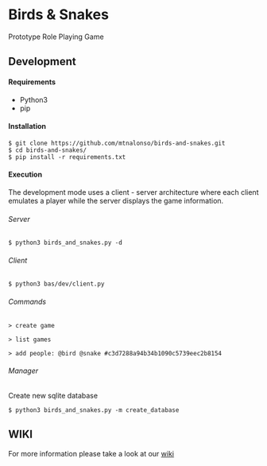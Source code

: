 # Birds & Snakes

Prototype Role Playing Game


## Development
#### Requirements

- Python3
- pip

#### Installation

    $ git clone https://github.com/mtnalonso/birds-and-snakes.git
    $ cd birds-and-snakes/
    $ pip install -r requirements.txt

#### Execution

The development mode uses a client - server architecture where each client emulates a player while the server displays the game information.

###### Server

    $ python3 birds_and_snakes.py -d

###### Client

    $ python3 bas/dev/client.py

###### Commands

    > create game

    > list games

    > add people: @bird @snake #c3d7288a94b34b1090c5739eec2b8154

###### Manager

Create new sqlite database

    $ python3 birds_and_snakes.py -m create_database

## WIKI
For more information please take a look at our [wiki](https://github.com/mtnalonso/birds-and-snakes/wiki)
